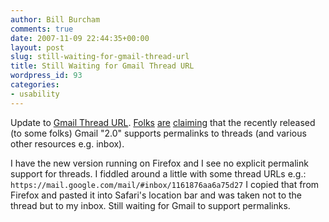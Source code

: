 ```yaml
---
author: Bill Burcham
comments: true
date: 2007-11-09 22:44:35+00:00
layout: post
slug: still-waiting-for-gmail-thread-url
title: Still Waiting for Gmail Thread URL
wordpress_id: 93
categories:
- usability
---
```


Update to [Gmail Thread URL](/2007/07/26/gmail-thread-url/). [Folks](http://googlesystem.blogspot.com/2007/10/gmails-new-version-is-now-available.html) [are](http://tech.markjaquith.com/2007/11/02/gmail-20-features-permalinks/) [claiming](http://www.7hirst.com/content/2007/11/03/gmail-20-permalinks-useful-flawed) that the recently released (to some folks) Gmail "2.0" supports permalinks to threads (and various other resources e.g. inbox).

I have the new version running on Firefox and I see no explicit permalink support for threads. I fiddled around a little with some thread URLs e.g.:
`https://mail.google.com/mail/#inbox/1161876aa6a75d27`
I copied that from Firefox and pasted it into Safari's location bar and was taken not to the thread but to my inbox. Still waiting for Gmail to support permalinks.
